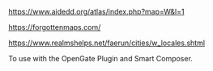 https://www.aidedd.org/atlas/index.php?map=W&l=1

https://forgottenmaps.com/

https://www.realmshelps.net/faerun/cities/w_locales.shtml


To use with the OpenGate Plugin and Smart Composer.
